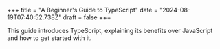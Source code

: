 +++
title = "A Beginner's Guide to TypeScript"
date = "2024-08-19T07:40:52.738Z"
draft = false
+++

  This guide introduces TypeScript, explaining its benefits over JavaScript and how to get started with it.
        